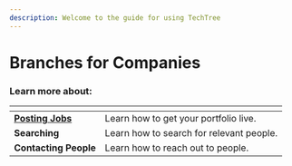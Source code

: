 ```yaml
---
description: Welcome to the guide for using TechTree
---
```


# Branches for Companies

### Learn more about:

<table data-view="cards"><thead><tr><th></th><th></th></tr></thead><tbody><tr><td><strong></strong><a href="posting-jobs.md"><strong>Posting Jobs</strong></a><strong></strong></td><td>Learn how to get your portfolio live.</td></tr><tr><td><strong>Searching</strong></td><td>Learn how to search for relevant people.</td></tr><tr><td><strong>Contacting People</strong></td><td>Learn how to reach out to people.</td></tr></tbody></table>

